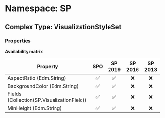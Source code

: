 # Namespace: SP

## Complex Type: VisualizationStyleSet

### Properties

**Availability matrix**

Property | SPO | SP 2019 | SP 2016 | SP 2013
----------|:---:|:-------:|:-------:|:-------:
AspectRatio (Edm.String) | ✅ | ✅ | ❌ | ❌
BackgroundColor (Edm.String) | ✅ | ✅ | ❌ | ❌
Fields (Collection(SP.VisualizationField)) | ✅ | ✅ | ❌ | ❌
MinHeight (Edm.String) | ✅ | ✅ | ❌ | ❌